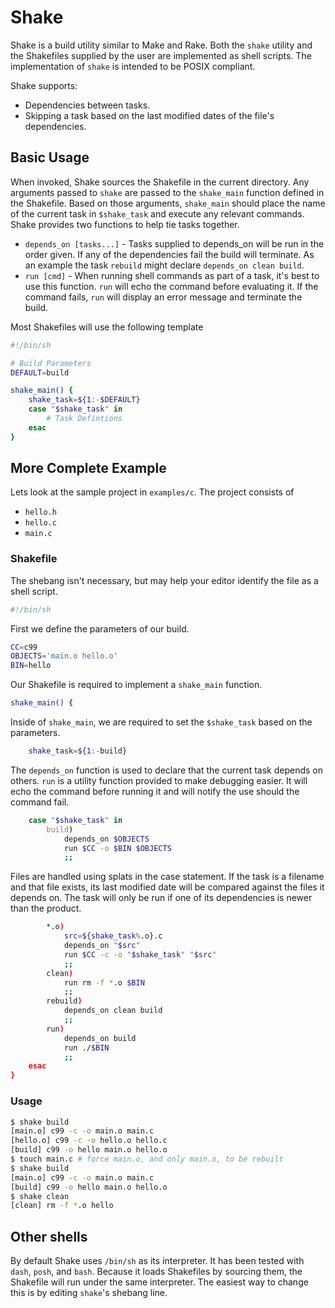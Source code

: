 Shake
=====

Shake is a build utility similar to Make and Rake. Both the `shake` utility and the Shakefiles supplied by the user are implemented as shell scripts. The implementation of `shake` is intended to be POSIX compliant.

Shake supports:
*   Dependencies between tasks.
*   Skipping a task based on the last modified dates of the file's dependencies.

Basic Usage
-----------

When invoked, Shake sources the Shakefile in the current directory. Any arguments passed to `shake` are passed to the `shake_main` function defined in the Shakefile. Based on those arguments, `shake_main` should place the name of the current task in `$shake_task` and execute any relevant commands. Shake provides two functions to help tie tasks together.

*   `depends_on [tasks...]` - Tasks supplied to depends_on will be run in the order given. If any of the dependencies fail the build will terminate. As an example the task `rebuild` might declare `depends_on clean build`.
*   `run [cmd]` - When running shell commands as part of a task, it's best to use this function. `run` will echo the command before evaluating it. If the command fails, `run` will display an error message and terminate the build.

Most Shakefiles will use the following template
```sh
#!/bin/sh

# Build Parameters
DEFAULT=build

shake_main() {
    shake_task=${1:-$DEFAULT}
    case "$shake_task" in
        # Task Defintions
    esac
}

```

More Complete Example
---------------------

Lets look at the sample project in `examples/c`. The project consists of
*   `hello.h`
*   `hello.c`
*   `main.c`

### Shakefile

The shebang isn't necessary, but may help your editor identify the file as a shell script.
```sh
#!/bin/sh
```
First we define the parameters of our build.
```sh
CC=c99
OBJECTS='main.o hello.o'
BIN=hello
```
Our Shakefile is required to implement a `shake_main` function.
```sh
shake_main() {
```
Inside of `shake_main`, we are required to set the `$shake_task` based on the parameters.
```sh
    shake_task=${1:-build}
```
The `depends_on` function is used to declare that the current task depends on others. `run` is a utility function provided to make debugging easier. It will echo the command before running it and will notify the use should the command fail.
```sh
    case "$shake_task" in
        build)
            depends_on $OBJECTS
            run $CC -o $BIN $OBJECTS
            ;;
```
Files are handled using splats in the case statement. If the task is a filename and that file exists, its last modified date will be compared against the files it depends on. The task will only be run if one of its dependencies is newer than the product.
```sh
        *.o)
            src=${shake_task%.o}.c
            depends_on "$src"
            run $CC -c -o "$shake_task" "$src"
            ;;
        clean)
            run rm -f *.o $BIN
            ;;
        rebuild)
            depends_on clean build
            ;;
        run)
            depends_on build
            run ./$BIN
            ;;
    esac
}
```

### Usage

```sh
$ shake build
[main.o] c99 -c -o main.o main.c
[hello.o] c99 -c -o hello.o hello.c
[build] c99 -o hello main.o hello.o
$ touch main.c # force main.o, and only main.o, to be rebuilt
$ shake build
[main.o] c99 -c -o main.o main.c
[build] c99 -o hello main.o hello.o
$ shake clean
[clean] rm -f *.o hello
```

Other shells
------------

By default Shake uses `/bin/sh` as its interpreter. It has been tested with `dash`, `posh`, and `bash`. Because it loads Shakefiles by sourcing them, the Shakefile will run under the same interpreter. The easiest way to change this is by editing `shake`'s shebang line.
